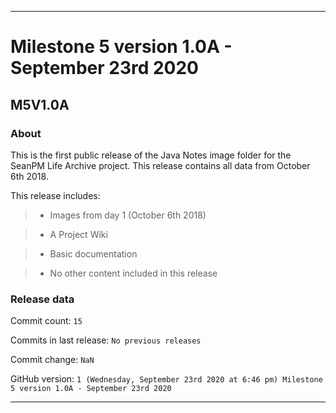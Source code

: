 
***

# Milestone 5 version 1.0A - September 23rd 2020

## M5V1.0A

### About

This is the first public release of the Java Notes image folder for the SeanPM Life Archive project. This release contains all data from October 6th 2018.

This release includes:

> * Images from day 1 (October 6th 2018)

> * A Project Wiki

> * Basic documentation

> * No other content included in this release

### Release data

Commit count: `15`

Commits in last release: `No previous releases`

Commit change: `NaN`

GitHub version: `1 (Wednesday, September 23rd 2020 at 6:46 pm) Milestone 5 version 1.0A - September 23rd 2020`

***
